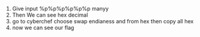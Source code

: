 1. Give input %p%p%p%p%p%p manyy
2. Then We can see hex decimal
3. go to cyberchef choose swap endianess and from hex then copy all hex
4. now we can see our flag
